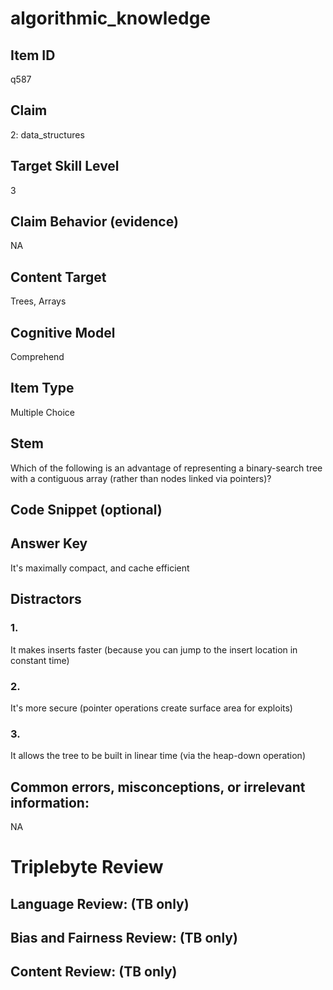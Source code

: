 # algorithmic_knowledge

## Item ID
q587

## Claim
2: data_structures

## Target Skill Level
3

## Claim Behavior (evidence)
NA

## Content Target
Trees, Arrays

## Cognitive Model
Comprehend

## Item Type
Multiple Choice

## Stem
Which of the following is an advantage of representing a binary-search tree with a contiguous array (rather than nodes linked via pointers)?

## Code Snippet (optional)


## Answer Key
It's maximally compact, and cache efficient

## Distractors

### 1.
It makes inserts faster (because you can jump to the insert location in constant time)

### 2.
It's more secure (pointer operations create surface area for exploits)

### 3.
It allows the tree to be built in linear time (via the heap-down operation)

## Common errors, misconceptions, or irrelevant information:
NA

# Triplebyte Review


## Language Review: (TB only)


## Bias and Fairness Review: (TB only)


## Content Review: (TB only)

